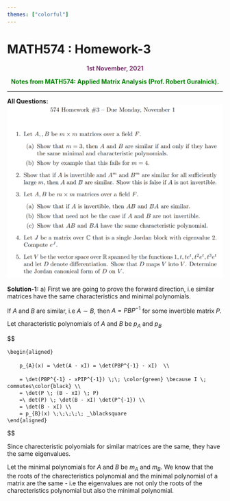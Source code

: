 ```yaml
---
themes: ["colorful"]
---
```


# MATH574 : Homework-3
<p style="text-align:center; color:#7A306C"> <b>1st November, 2021</b> </p>
<p style='text-align:center;color:green'><b>
Notes from MATH574: Applied Matrix Analysis (Prof. Robert Guralnick).</b></p>

---

**All Questions:**
![](allquestions.png)


**Solution-1:**
a) First we are going to prove the forward direction, i.e similar matrices have the same characteristics and minimal polynomials.

If $A$ and $B$ are similar, i.e $A \sim B$, then $A = PBP^{-1}$ for some invertible matrix $P$.

Let characteristic polynomials of $A$ and $B$ be $p_{A}$ and $p_{B}$

$$

	\begin{aligned}

		p_{A}(x) = \det(A - xI) = \det(PBP^{-1} - xI)  \\

		= \det(PBP^{-1} - xPIP^{-1}) \;\; \color{green} \because I \; commutes\color{black} \\
		= \det(P \; (B - xI) \; P)
		=\ det(P) \; \det(B - xI) \det(P^{-1}) \\
		= \det(B - xI) \\
		= p_{B}(x) \;\;\;\;\; _\blacksquare
	\end{aligned}
$$

Since charecteristic polyomials for similar matrices are the same, they have the same eigenvalues.

Let the minimal polynomials for $A$ and $B$ be $m_{A}$ and $m_{B}$.
We know that the the roots of the charecteristics polynomial and the minimal polynomial 
of a matrix are the same - i.e the eigenvalues are not only the roots of the charecteristics
polynomial but also the minimal polynomial.


